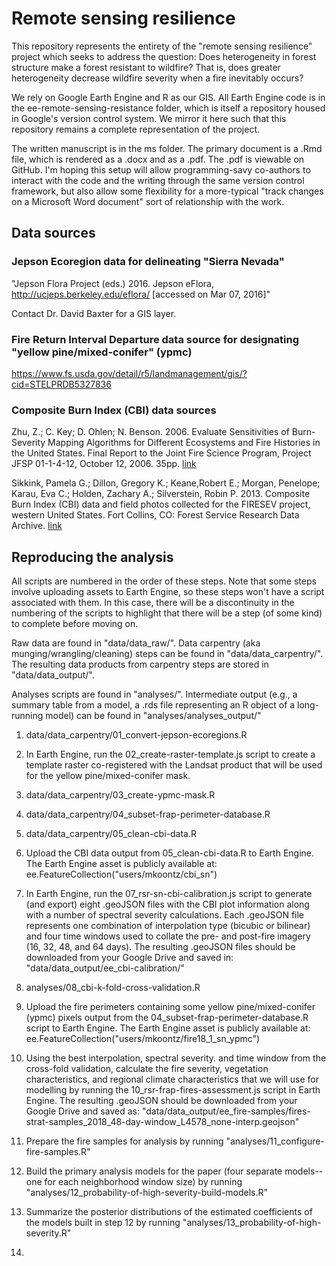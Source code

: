 Remote sensing resilience
================

This repository represents the entirety of the "remote sensing resilience" project which seeks to address the question: Does heterogeneity in forest structure make a forest resistant to wildfire? That is, does greater heterogeneity decrease wildfire severity when a fire inevitably occurs?

We rely on Google Earth Engine and R as our GIS. All Earth Engine code is in the ee-remote-sensing-resistance folder, which is itself a repository housed in Google's version control system. We mirror it here such that this repository remains a complete representation of the project.

The written manuscript is in the ms folder. The primary document is a .Rmd file, which is rendered as a .docx and as a .pdf. The .pdf is viewable on GitHub. I'm hoping this setup will allow programming-savy co-authors to interact with the code and the writing through the same version control framework, but also allow some flexibility for a more-typical "track changes on a Microsoft Word document" sort of relationship with the work.

## Data sources

### Jepson Ecoregion data for delineating "Sierra Nevada"

"Jepson Flora Project (eds.) 2016. Jepson eFlora, http://ucjeps.berkeley.edu/eflora/ [accessed on Mar 07, 2016]"

Contact Dr. David Baxter for a GIS layer.

### Fire Return Interval Departure data source for designating "yellow pine/mixed-conifer" (ypmc)

https://www.fs.usda.gov/detail/r5/landmanagement/gis/?cid=STELPRDB5327836

### Composite Burn Index (CBI) data sources

Zhu, Z.; C. Key; D. Ohlen; N. Benson. 2006. Evaluate Sensitivities of Burn-Severity Mapping Algorithms for Different Ecosystems and Fire Histories in the United States. Final Report to the Joint Fire Science Program, Project JFSP 01-1-4-12, October 12, 2006. 35pp. [link](https://archive.usgs.gov/archive/sites/www.nrmsc.usgs.gov/science/fire/cbi/plotdata.html)

Sikkink, Pamela G.; Dillon, Gregory K.; Keane,Robert E.; Morgan, Penelope; Karau, Eva C.; Holden, Zachary A.; Silverstein, Robin P. 2013. Composite Burn Index (CBI) data and field photos collected for the FIRESEV project, western United States. Fort Collins, CO: Forest Service Research Data Archive. [link](https://doi.org/10.2737/RDS-2013-0017)

## Reproducing the analysis

All scripts are numbered in the order of these steps. Note that some steps
involve uploading assets to Earth Engine, so these steps won't have a script
associated with them. In this case, there will be a discontinuity in the 
numbering of the scripts to highlight that there will be a step (of some kind)
to complete before moving on.

Raw data are found in "data/data_raw/". Data carpentry 
(aka munging/wrangling/cleaning) steps can be found in "data/data_carpentry/". 
The resulting data products from carpentry steps are stored in 
"data/data_output/".

Analyses scripts are found in "analyses/". Intermediate output (e.g., a summary
table from a model, a .rds file representing an R object of a long-running 
model) can be found in "analyses/analyses_output/"

1. data/data_carpentry/01_convert-jepson-ecoregions.R
2. In Earth Engine, run the 02_create-raster-template.js script to create a 
template raster co-registered with the Landsat product that will be used for
the yellow pine/mixed-conifer mask.
3. data/data_carpentry/03_create-ypmc-mask.R
4. data/data_carpentry/04_subset-frap-perimeter-database.R
5. data/data_carpentry/05_clean-cbi-data.R
6. Upload the CBI data output from 05_clean-cbi-data.R to Earth Engine. 
The Earth Engine asset is publicly available at: 
ee.FeatureCollection("users/mkoontz/cbi_sn")

7. In Earth Engine, run the 07_rsr-sn-cbi-calibration.js script to generate (and
export) eight .geoJSON files with the CBI plot information along with a number of
spectral severity calculations. Each .geoJSON file represents one combination of
interpolation type (bicubic or bilinear) and four time windows used to collate
the pre- and post-fire imagery (16, 32, 48, and 64 days). The resulting .geoJSON
files should be downloaded from your Google Drive and saved in:
"data/data_output/ee_cbi-calibration/"

8. analyses/08_cbi-k-fold-cross-validation.R

9. Upload the fire perimeters containing some yellow pine/mixed-conifer (ypmc) 
pixels output from the 04_subset-frap-perimeter-database.R script to Earth 
Engine. The Earth Engine asset is publicly available at: 
ee.FeatureCollection("users/mkoontz/fire18_1_sn_ypmc")

10. Using the best interpolation, spectral severity. and time window from the 
cross-fold validation, calculate the fire severity, vegetation characteristics,
and regional climate characteristics that we will use for modelling by running
the 10_rsr-frap-fires-assessment.js script in Earth Engine. The resulting 
.geoJSON should be downloaded from your Google Drive and saved as:
"data/data_output/ee_fire-samples/fires-strat-samples_2018_48-day-window_L4578_none-interp.geojson"

11. Prepare the fire samples for analysis by running 
"analyses/11_configure-fire-samples.R"

12. Build the primary analysis models for the paper (four separate models-- one
for each neighborhood window size) by running 
"analyses/12_probability-of-high-severity-build-models.R"

13. Summarize the posterior distributions of the estimated coefficients of
the models built in step 12 by running 
"analyses/13_probability-of-high-severity.R"

14. 